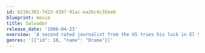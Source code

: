 ```yaml
---
id: b216c301-7d23-4387-91ac-ea2bc4c35ea8
blueprint: movie
title: Salvador
release_date: '1986-04-23'
overview: 'A second rated journalist from the US tries his luck in El Salvador during the military dictatorship in the 1980s.'
genres: '[{"id": 18, "name": "Drama"}]'
---
```

